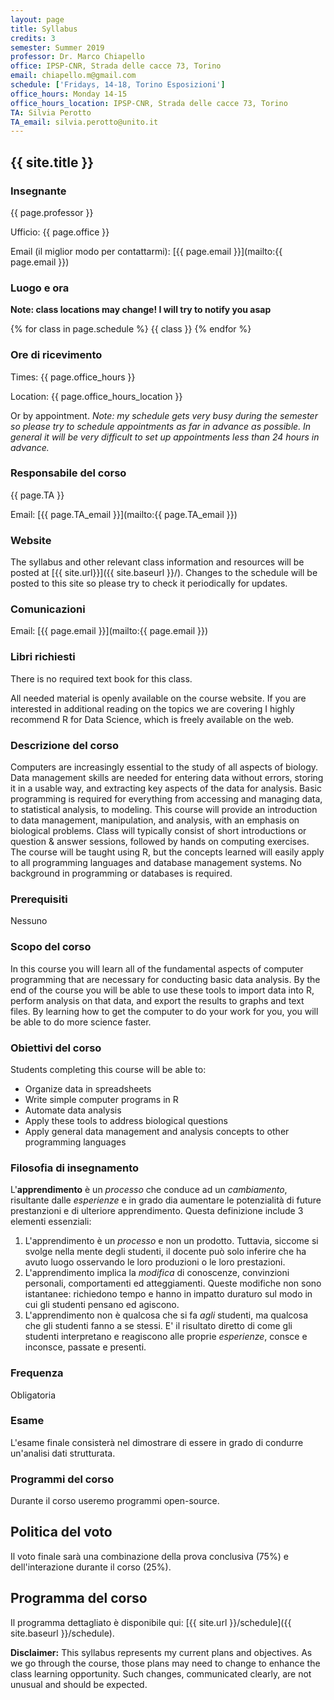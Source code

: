 ```yaml
---
layout: page
title: Syllabus
credits: 3
semester: Summer 2019
professor: Dr. Marco Chiapello
office: IPSP-CNR, Strada delle cacce 73, Torino
email: chiapello.m@gmail.com
schedule: ['Fridays, 14-18, Torino Esposizioni']
office_hours: Monday 14-15
office_hours_location: IPSP-CNR, Strada delle cacce 73, Torino
TA: Silvia Perotto
TA_email: silvia.perotto@unito.it
---
```


## {{ site.title }} 


### Insegnante

{{ page.professor }}

Ufficio: {{ page.office }}

Email (il miglior modo per contattarmi):
[{{ page.email }}](mailto:{{ page.email }})


### Luogo e ora

**Note: class locations may change! I will try to notify you asap**

{% for class in page.schedule %}
  {{ class }}
{% endfor %}


### Ore di ricevimento

Times: {{ page.office_hours }}

Location: {{ page.office_hours_location }}

Or by appointment. *Note: my schedule gets very busy during the semester so
please try to schedule appointments as far in advance as possible. In general it
will be very difficult to set up appointments less than 24 hours in advance.*


### Responsabile del corso

{{ page.TA }}

Email: [{{ page.TA_email }}](mailto:{{ page.TA_email }})


### Website

The syllabus and other relevant class information and resources will be posted
at [{{ site.url}}]({{ site.baseurl }}/).
Changes to the schedule will be posted to this site so please try to check it
periodically for updates.


### Comunicazioni

Email: [{{ page.email }}](mailto:{{ page.email }})


### Libri richiesti

There is no required text book for this class.

All needed material is openly available on the course website. If you are interested in additional reading on the topics we are covering I highly recommend R for Data Science, which is freely available on the web.

### Descrizione del corso
 
Computers are increasingly essential to the study of all aspects of biology. Data management skills are needed for entering data without errors, storing it in a usable way, and extracting key aspects of the data for analysis. Basic programming is required for everything from accessing and managing data, to statistical analysis, to modeling. This course will provide an introduction to data management, manipulation, and analysis, with an emphasis on biological problems. Class will typically consist of short introductions or question & answer sessions, followed by hands on computing exercises. The course will be taught using R, but the concepts learned will easily apply to all programming languages and database management systems. No background in programming or databases is required.


### Prerequisiti

Nessuno


### Scopo del corso

In this course you will learn all of the fundamental aspects of computer
programming that are necessary for conducting basic data analysis. By the end of
the course you will be able to use these tools to import data into R, perform
analysis on that data, and export the results to graphs and text files. 
By learning how to get the computer to do your work for you, you will
be able to do more science faster.


### Obiettivi del corso

Students completing this course will be able to:

* Organize data in spreadsheets
* Write simple computer programs in R
* Automate data analysis
* Apply these tools to address biological questions
* Apply general data management and analysis concepts to other programming
  languages


### Filosofia di insegnamento

L'**apprendimento** è un _processo_ che conduce ad un _cambiamento_, risultante dalle _esperienze_ e in grado dia aumentare le potenzialità di future prestanzioni e di ulteriore apprendimento. Questa definizione include 3 elementi essenziali:

1. L'apprendimento è un _processo_ e non un prodotto. Tuttavia, siccome si svolge nella mente degli studenti, il docente può solo inferire che ha avuto luogo osservando le loro produzioni o le loro prestazioni.
1. L'apprendimento implica la _modifica_ di conoscenze, convinzioni personali, comportamenti ed atteggiamenti. Queste modifiche non sono istantanee: richiedono tempo e hanno in impatto duraturo sul modo in cui gli studenti pensano ed agiscono.
1. L'apprendimento non è qualcosa che si fa _agli_ studenti, ma qualcosa che gli studenti fanno a se stessi. E' il risultato diretto di come gli studenti interpretano e reagiscono alle proprie _esperienze_, consce e inconsce, passate e presenti. 



### Frequenza

Obligatoria


### Esame

L'esame finale consisterà nel dimostrare di essere in grado di condurre un'analisi dati strutturata.

### Programmi del corso

Durante il corso useremo programmi open-source.

## Politica del voto

Il voto finale sarà una combinazione della prova conclusiva (75%) e dell'interazione durante il corso (25%).

## Programma del corso

Il programma dettagliato è disponibile qui:
[{{ site.url }}/schedule]({{ site.baseurl }}/schedule).


**Disclaimer:** This syllabus represents my current plans and objectives. As we
go through the course, those plans may need to change to enhance the class
learning opportunity. Such changes, communicated clearly, are not unusual and
should be expected.
